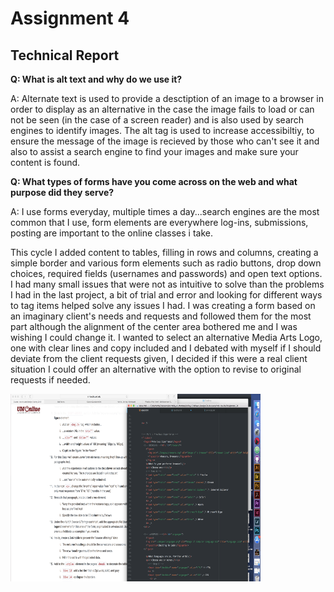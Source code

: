 
<h1>Assignment 4</h1>
  <h2>Technical Report</h2>


<b>Q: What is alt text and why do we use it?</b>

A: Alternate text is used to provide a desctiption of an image to
a browser in order to display as an alternative in the case the
image fails to load or can not be seen (in the case of a screen reader)
and is also used by search engines to identify images. The alt tag is used to increase accessibiltiy, to ensure the message of the image is
recieved by those who can't see it and also to assist a search engine to find your images and make sure your content is found.

<b>Q: What types of forms have you come across on the web and what
purpose did they serve?</b>

A: I use forms everyday, multiple times a day...search engines are the most common that I use,
form elements are everywhere log-ins, submissions, posting are important to the online classes i take.

This cycle I added content to tables, filling in rows and columns, creating a simple border and various form elements such as radio buttons, drop down choices, required fields (usernames and passwords) and open
text options. I had many small issues that were not as intuitive to solve than the problems I had in the last project, a bit of trial and error and looking for different ways to tag items helped solve any issues
I had. I was creating a form based on an imaginary client's needs and requests and followed them for the
most part although the alignment of the center area bothered me and I was wishing I could change it. I wanted to select an alternative Media Arts Logo, one with clear lines and copy included and I debated with
myself if I should deviate from the client requests given, I decided if this were a real client situation I could offer an alternative with the option to revise to original requests if needed.

<img src="./Images/Screenshot_A04.png" alt="screenshot of progress" title="forms assignment screenshot" width="400" height="300" />
